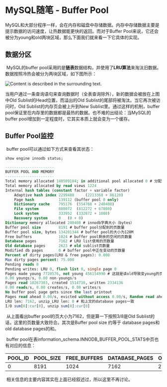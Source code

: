 # MySQL随笔 - Buffer Pool

​	MySQL和大部分程序一样，会在内存和磁盘中存储数据。内存中存储数据主要是提示数据的访问速度，让热数据能更快的返回。而对于Buffer Pool来说，它还会被分为young和old两块区域，那么下面我们就来看一下它具体的实现。

## 数据分区

​	MySQL的buffer pool采用的是**链表**数据结构，并使用了**LRU算法**来淘汰旧数据。数据按照冷热会被分为两块区域，如下图所示：

![Content is described in the surrounding text.](https://docs.oracle.com/cd/E17952_01/mysql-5.7-en/images/innodb-buffer-pool-list.png)



​	当用户通过一条查询语句来查询数据时（全表查询除外），新的数据会被放在上图中Old Sublist的Head位置，而溢出的Old Sublist的尾部将被淘汰。当它再次被访问时，Old Sublist的内存页会被上升到New Sublist里。通过这样的机制，buffer pool保证里在内存里的数据都是最热的数据。也不难的出结论：当MySQL的buffer pool增加到一定程度时，它其实本质上就会变为一个缓存。

## Buffer Pool监控

​	buffer pool可以通过如下方式来查看其状态：

```sql
show engine innodb status;

----------------------
BUFFER POOL AND MEMORY
----------------------
Total memory allocated 140509184; in additional pool allocated 0 # 分配给buffer pool的总共大小（bytes）
Total memory allocated by read views 1224
Internal hash tables (constant factor + variable factor)
    Adaptive hash index 2299488 	(2213368 + 86120)
    Page hash           139112 (buffer pool 0 only)
    Dictionary cache    795176 	(554768 + 240408)
    File system         880072 	(812272 + 67800)
    Lock system         333952 	(332872 + 1080)
    Recovery system     0 	(0 + 0)
Dictionary memory allocated 240408 # innodb字典大小（bytes）
Buffer pool size        8191 # buffer pool分配到的页数量
Buffer pool size, bytes 134201344 # buffer pool的大小为128M
Free buffers            1024 # buffer pool剩余的空闲的页数量
Database pages          7162 # LRU list使用的页数量
Old database pages      2623 # old sublist页数量
Modified db pages       0 # buffer pool中正在变动的页数量
Percent of dirty pages(LRU & free pages): 0.000
Max dirty pages percent: 75.000
Pending reads 0
Pending writes: LRU 0, flush list 0, single page 0
Pages made young 7720576, not young 456154990 # 这就是读old导致变young的页数量
0.00 youngs/s, 0.00 non-youngs/s
Pages read 10267303, created 1514710, written 2334136
0.00 reads/s, 0.00 creates/s, 0.00 writes/s
No buffer pool page gets since the last printout
Pages read ahead 0.00/s, evicted without access 0.00/s, Random read ahead 0.00/s
LRU len: 7162, unzip_LRU len: 0 # 和上文的database pages一致
I/O sum[0]:cur[0], unzip sum[0]:cur[0]
```

​	从上面看出buffer pool的页大小为7162，但是算一下按照3/8是Old Sublist的话，这里的页数量大致符合。其次是Buffer pool size 约等于 database pages和old database pages的和。

​	buffer pool在表information_schema.INNODB_BUFFER_POOL_STATS中页也有对应的信息：

| POOL\_ID | POOL\_SIZE | FREE\_BUFFERS | DATABASE\_PAGES | OLD\_DATABASE\_PAGES | MODIFIED\_DATABASE\_PAGES | PENDING\_DECOMPRESS | PENDING\_READS | PENDING\_FLUSH\_LRU | PENDING\_FLUSH\_LIST | PAGES\_MADE\_YOUNG | PAGES\_NOT\_MADE\_YOUNG | PAGES\_MADE\_YOUNG\_RATE | PAGES\_MADE\_NOT\_YOUNG\_RATE | NUMBER\_PAGES\_READ | NUMBER\_PAGES\_CREATED | NUMBER\_PAGES\_WRITTEN | PAGES\_READ\_RATE | PAGES\_CREATE\_RATE | PAGES\_WRITTEN\_RATE | NUMBER\_PAGES\_GET | HIT\_RATE | YOUNG\_MAKE\_PER\_THOUSAND\_GETS | NOT\_YOUNG\_MAKE\_PER\_THOUSAND\_GETS | NUMBER\_PAGES\_READ\_AHEAD | NUMBER\_READ\_AHEAD\_EVICTED | READ\_AHEAD\_RATE | READ\_AHEAD\_EVICTED\_RATE | LRU\_IO\_TOTAL | LRU\_IO\_CURRENT | UNCOMPRESS\_TOTAL | UNCOMPRESS\_CURRENT |
| :------- | :--------- | :------------ | :-------------- | :------------------- | :------------------------ | :------------------ | :------------- | :------------------ | :------------------- | :----------------- | :---------------------- | :----------------------- | :---------------------------- | :------------------ | :--------------------- | :--------------------- | :---------------- | :------------------ | :------------------- | :----------------- | :-------- | :------------------------------- | :------------------------------------ | :------------------------- | :--------------------------- | :---------------- | :------------------------- | :------------- | :--------------- | :---------------- | :------------------ |
| 0        | 8191       | 1024          | 7162            | 2623                 | 0                         | 0                   | 0              | 0                   | 0                    | 7720576            | 456154990               | 0                        | 0                             | 10267303            | 1514710                | 2334136                | 0                 | 0                   | 0                    | 1969270034         | 0         | 0                                | 0                                     | 1897385                    | 54410                        | 0                 | 0                          | 0              | 0                | 0                 | 0                   |

​	相关信息的主要内容其实在上面已经叙述过，所以这里不再讨论。
